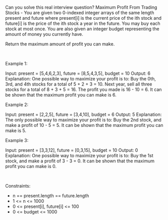 Can you solve this real interview question? Maximum Profit From Trading Stocks - You are given two 0-indexed integer arrays of the same length present and future where present[i] is the current price of the ith stock and future[i] is the price of the ith stock a year in the future. You may buy each stock at most once. You are also given an integer budget representing the amount of money you currently have.

Return the maximum amount of profit you can make.

 

Example 1:


Input: present = [5,4,6,2,3], future = [8,5,4,3,5], budget = 10
Output: 6
Explanation: One possible way to maximize your profit is to:
Buy the 0th, 3rd, and 4th stocks for a total of 5 + 2 + 3 = 10.
Next year, sell all three stocks for a total of 8 + 3 + 5 = 16.
The profit you made is 16 - 10 = 6.
It can be shown that the maximum profit you can make is 6.


Example 2:


Input: present = [2,2,5], future = [3,4,10], budget = 6
Output: 5
Explanation: The only possible way to maximize your profit is to:
Buy the 2nd stock, and make a profit of 10 - 5 = 5.
It can be shown that the maximum profit you can make is 5.


Example 3:


Input: present = [3,3,12], future = [0,3,15], budget = 10
Output: 0
Explanation: One possible way to maximize your profit is to:
Buy the 1st stock, and make a profit of 3 - 3 = 0.
It can be shown that the maximum profit you can make is 0.


 

Constraints:

 * n == present.length == future.length
 * 1 <= n <= 1000
 * 0 <= present[i], future[i] <= 100
 * 0 <= budget <= 1000